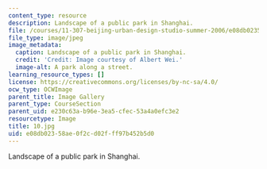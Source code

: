 ```yaml
---
content_type: resource
description: Landscape of a public park in Shanghai.
file: /courses/11-307-beijing-urban-design-studio-summer-2006/e08db02358ae0f2cd02fff97b452b5d0_10.jpg
file_type: image/jpeg
image_metadata:
  caption: Landscape of a public park in Shanghai.
  credit: 'Credit: Image courtesy of Albert Wei.'
  image-alt: A park along a street.
learning_resource_types: []
license: https://creativecommons.org/licenses/by-nc-sa/4.0/
ocw_type: OCWImage
parent_title: Image Gallery
parent_type: CourseSection
parent_uid: e230c63a-b96e-3ea5-cfec-53a4a0efc3e2
resourcetype: Image
title: 10.jpg
uid: e08db023-58ae-0f2c-d02f-ff97b452b5d0
---
```

Landscape of a public park in Shanghai.